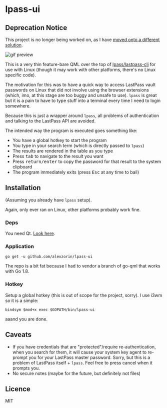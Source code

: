 # lpass-ui

## Deprecation Notice
This project is no longer being worked on, as I have [moved onto a different solution](https://github.com/alexzorin/i3-lastpass).

![gif preview](http://i.imgur.com/YkMK8Fz.gif)

This is a very thin feature-bare QML over the top of [lpass/lastpass-cli](https://github.com/lastpass/lastpass-cli/) for use with Linux (though it may work with other platforms, there's no Linux specific code).

The motivation for this was to have a quick way to access LastPass vault passwords on Linux that did not involve using the browser extensions (which, imo, at this stage are too buggy and unsafe to use). `lpass` is great but it is a pain to have to type stuff into a terminal every time I need to login somewhere.

Because this is just a wrapper around `lpass`, all problems of authentication and talking to the LastPass API are avoided.

The intended way the program is executed goes something like:

- You have a global hotkey to start the program
- You type in your search term (which is directly passed to `lpass`)
- The results are rendered in the table as you type 
- Press <kbd>tab</kbd> to navigate to the result you want
- Press <kbd>return/enter</kbd> to copy the password for that result to the system clipboard
- The program immediately exits (press <kbd>Esc</kbd> at any time to bail)

## Installation
(Assuming you already have `lpass` setup).

Again, only ever ran on Linux, other platforms probably work fine.

### Deps
You need Qt. [Look here](https://github.com/go-qml/qml#requirements-on-ubuntu).

### Application

```
go get -u github.com/alexzorin/lpass-ui
```

The repo is a bit fat because I had to vendor a branch of go-qml that works with Go 1.8.

### Hotkey
Setup a global hotkey (this is out of scope for the project, sorry). I use i3wm so it is a simple:

```
bindsym $mod+x exec $GOPATH/bin/lpass-ui
```

aaand you are done.

## Caveats
- If you have credentials that are "protected"/require re-authentication, when you search for them, it will cause your system key agent to re-prompt you for your LastPass master password. Sorry, but this is a problem of LastPass itself + `lpass`. Feel free to press cancel when it prompts you.
- No secure notes (maybe for the future, but definitely not files)

## Licence
MIT

